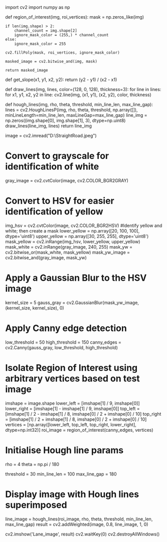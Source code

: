 import cv2
import numpy as np


def region_of_interest(img, roi_vertices):
    mask = np.zeros_like(img)

    if len(img.shape) > 2:
        channel_count = img.shape[2]
        ignore_mask_color = (255,) * channel_count
    else:
        ignore_mask_color = 255

    cv2.fillPoly(mask, roi_vertices, ignore_mask_color)

    masked_image = cv2.bitwise_and(img, mask)

    return masked_image


def get_slope(x1, y1, x2, y2):
    return (y2 - y1) / (x2 - x1)


def draw_lines(img, lines, color=(128, 0, 128), thickness=3):
    for line in lines:
        for x1, y1, x2, y2 in line:
            cv2.line(img, (x1, y1), (x2, y2), color, thickness)


def hough_lines(img, rho, theta, threshold, min_line_len, max_line_gap):
    lines = cv2.HoughLinesP(img, rho, theta, threshold, np.array([]), minLineLength=min_line_len,
                            maxLineGap=max_line_gap)
    line_img = np.zeros((img.shape[0], img.shape[1], 3), dtype=np.uint8)
    draw_lines(line_img, lines)
    return line_img


image = cv2.imread("D:\StraightRoad.jpeg")
# Convert to grayscale for identification of white
gray_image = cv2.cvtColor(image, cv2.COLOR_BGR2GRAY)
# Convert to HSV for easier identification of yellow
img_hsv = cv2.cvtColor(image, cv2.COLOR_BGR2HSV)
#Identify yellow and white; then create a mask
lower_yellow = np.array([20, 100, 100], dtype='uint8')
upper_yellow = np.array([30, 255, 255], dtype='uint8')
mask_yellow = cv2.inRange(img_hsv, lower_yellow, upper_yellow)
mask_white = cv2.inRange(gray_image, 240, 255)
mask_yw = cv2.bitwise_or(mask_white, mask_yellow)
mask_yw_image = cv2.bitwise_and(gray_image, mask_yw)
# Apply a Gaussian Blur to the HSV image
kernel_size = 5
gauss_gray = cv2.GaussianBlur(mask_yw_image, (kernel_size, kernel_size), 0)
# Apply Canny edge detection
low_threshold = 50
high_threshold = 150
canny_edges = cv2.Canny(gauss_gray, low_threshold, high_threshold)
# Isolate Region of Interest using arbitrary vertices based on test image
imshape = image.shape
lower_left = [imshape[1] / 9, imshape[0]]
lower_right = [imshape[1] - imshape[1] / 9, imshape[0]]
top_left = [imshape[1] / 2 - imshape[1] / 8, imshape[0] / 2 + imshape[0] / 10]
top_right = [imshape[1] / 2 + imshape[1] / 8, imshape[0] / 2 + imshape[0] / 10]
vertices = [np.array([lower_left, top_left, top_right, lower_right], dtype=np.int32)]
roi_image = region_of_interest(canny_edges, vertices)
# Initialise Hough line params
rho = 4
theta = np.pi / 180

threshold = 30
min_line_len = 100
max_line_gap = 180
# Display image with Hough lines superimposed
line_image = hough_lines(roi_image, rho, theta, threshold, min_line_len, max_line_gap)
result = cv2.addWeighted(image, 0.8, line_image, 1, 0)

cv2.imshow('Lane_image', result)
cv2.waitKey(0)
cv2.destroyAllWindows()
